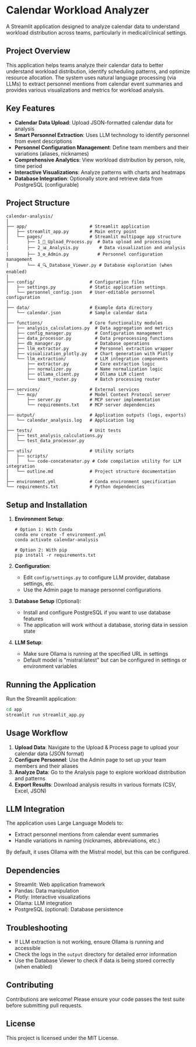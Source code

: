 # Calendar Workload Analyzer

A Streamlit application designed to analyze calendar data to understand workload distribution across teams, particularly in medical/clinical settings.

## Project Overview

This application helps teams analyze their calendar data to better understand workload distribution, identify scheduling patterns, and optimize resource allocation. The system uses natural language processing (via LLMs) to extract personnel mentions from calendar event summaries and provides various visualizations and metrics for workload analysis.

## Key Features

- **Calendar Data Upload**: Upload JSON-formatted calendar data for analysis
- **Smart Personnel Extraction**: Uses LLM technology to identify personnel from event descriptions
- **Personnel Configuration Management**: Define team members and their variations (aliases, nicknames)
- **Comprehensive Analytics**: View workload distribution by person, role, time period
- **Interactive Visualizations**: Analyze patterns with charts and heatmaps
- **Database Integration**: Optionally store and retrieve data from PostgreSQL (configurable)

## Project Structure

```
calendar-analysis/
│
├── app/                        # Streamlit application
│   ├── streamlit_app.py        # Main entry point
│   └── pages/                  # Streamlit multipage app structure
│       ├── 1_📁_Upload_Process.py  # Data upload and processing
│       ├── 2_📊_Analysis.py        # Data visualization and analysis
│       ├── 3_⚙️_Admin.py           # Personnel configuration management
│       └── 4_🔍_Database_Viewer.py # Database exploration (when enabled)
│
├── config/                     # Configuration files
│   ├── settings.py             # Static application settings
│   └── personnel_config.json   # User-editable personnel configuration
│
├── data/                       # Example data directory
│   └── calendar.json           # Sample calendar data
│
├── functions/                  # Core functionality modules
│   ├── analysis_calculations.py  # Data aggregation and metrics
│   ├── config_manager.py         # Configuration management
│   ├── data_processor.py         # Data preprocessing functions
│   ├── db_manager.py             # Database operations
│   ├── llm_extractor.py          # Personnel extraction wrapper
│   ├── visualization_plotly.py   # Chart generation with Plotly
│   └── llm_extraction/           # LLM integration components
│       ├── extractor.py          # Core extraction logic
│       ├── normalizer.py         # Name normalization logic
│       ├── ollama_client.py      # Ollama LLM client
│       └── smart_router.py       # Batch processing router
│
├── services/                   # External services
│   └── mcp/                    # Model Context Protocol server
│       ├── server.py           # MCP server implementation
│       └── requirements.txt    # MCP server dependencies
│
├── output/                     # Application outputs (logs, exports)
│   └── calendar_analysis.log   # Application log
│
├── tests/                      # Unit tests
│   ├── test_analysis_calculations.py
│   └── test_data_processor.py
│
├── utils/                      # Utility scripts
│   ├── scripts/
│   │   └── code-concatenator.py # Code compilation utility for LLM integration
│   └── outline.md              # Project structure documentation
│
├── environment.yml             # Conda environment specification
└── requirements.txt            # Python dependencies
```

## Setup and Installation

1. **Environment Setup**:
   ```
   # Option 1: With Conda
   conda env create -f environment.yml
   conda activate calendar-analysis

   # Option 2: With pip
   pip install -r requirements.txt
   ```

2. **Configuration**:
   - Edit `config/settings.py` to configure LLM provider, database settings, etc.
   - Use the Admin page to manage personnel configurations

3. **Database Setup** (Optional):
   - Install and configure PostgreSQL if you want to use database features
   - The application will work without a database, storing data in session state

4. **LLM Setup**:
   - Make sure Ollama is running at the specified URL in settings
   - Default model is "mistral:latest" but can be configured in settings or environment variables

## Running the Application

Run the Streamlit application:

```bash
cd app
streamlit run streamlit_app.py
```

## Usage Workflow

1. **Upload Data**: Navigate to the Upload & Process page to upload your calendar data (JSON format)
2. **Configure Personnel**: Use the Admin page to set up your team members and their aliases
3. **Analyze Data**: Go to the Analysis page to explore workload distribution and patterns
4. **Export Results**: Download analysis results in various formats (CSV, Excel, JSON)

## LLM Integration

The application uses Large Language Models to:
- Extract personnel mentions from calendar event summaries
- Handle variations in naming (nicknames, abbreviations, etc.)

By default, it uses Ollama with the Mistral model, but this can be configured.

## Dependencies

- Streamlit: Web application framework
- Pandas: Data manipulation
- Plotly: Interactive visualizations
- Ollama: LLM integration
- PostgreSQL (optional): Database persistence

## Troubleshooting

- If LLM extraction is not working, ensure Ollama is running and accessible
- Check the logs in the `output` directory for detailed error information
- Use the Database Viewer to check if data is being stored correctly (when enabled)

## Contributing

Contributions are welcome! Please ensure your code passes the test suite before submitting pull requests.

## License

This project is licensed under the MIT License.
